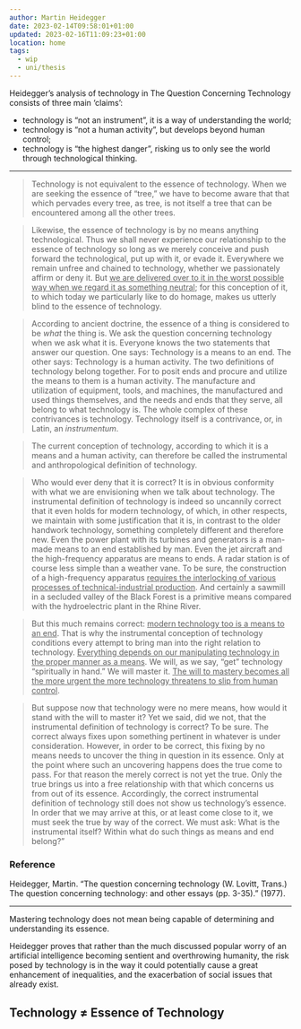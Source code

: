 ```yaml
---
author: Martin Heidegger
date: 2023-02-14T09:58:01+01:00
updated: 2023-02-16T11:09:23+01:00
location: home
tags:
  - wip
  - uni/thesis
---
```

Heidegger’s analysis of technology in The Question Concerning Technology consists of three main ‘claims’:

- technology is “not an instrument”, it is a way of understanding the world;
- technology is “not a human activity”, but develops beyond human control;
- technology is “the highest danger”, risking us to only see the world through technological thinking.

---

> Technology is not equivalent to the essence of technology. When we are seeking the essence of “tree,” we have to become aware that that which pervades every tree, as tree, is not itself a tree that can be encountered among all the other trees.

> Likewise, the essence of technology is by no means anything technological. Thus we shall never experience our relationship to the essence of technology so long as we merely conceive and push forward the technological, put up with it, or evade it. Everywhere we remain unfree and chained to technology, whether we passionately affirm or deny it. But <u>we are delivered over to it in the worst possible way when we regard it as something neutral</u>; for this conception of it, to which today we particularly like to do homage, makes us utterly blind to the essence of technology.

> According to ancient doctrine, the essence of a thing is considered to be *what* the thing is. We ask the question concerning technology when we ask what it is. Everyone knows the two statements that answer our question. One says: Technology is a means to an end. The other says: Technology is a human activity. The two definitions of technology belong together. For to posit ends and procure and utilize the means to them is a human activity. The manufacture and utilization of equipment, tools, and machines, the manufactured and used things themselves, and the needs and ends that they serve, all belong to what technology is. The whole complex of these contrivances is technology. Technology itself is a contrivance, or, in Latin, an *instrumentum*.

> The current conception of technology, according to which it is a means and a human activity, can therefore be called the instrumental and anthropological definition of technology.

> Who would ever deny that it is correct? It is in obvious conformity with what we are envisioning when we talk about technology. The instrumental definition of technology is indeed so uncannily correct that it even holds for modern technology, of which, in other respects, we maintain with some justification that it is, in contrast to the older handwork technology, something completely different and therefore new. Even the power plant with its turbines and generators is a man-made means to an end established by man. Even the jet aircraft and the high-frequency apparatus are means to ends. A radar station is of course less simple than a weather vane. To be sure, the construction of a high-frequency apparatus <u>requires the interlocking of various processes of technical-industrial production</u>. And certainly a sawmill in a secluded valley of the Black Forest is a primitive means compared with the hydroelectric plant in the Rhine River.

> But this much remains correct: <u>modern technology too is a means to an end</u>. That is why the instrumental conception of technology conditions every attempt to bring man into the right relation to technology. <u>Everything depends on our manipulating technology in the proper manner as a means</u>. We will, as we say, “get” technology “spiritually in hand.” We will master it. <u>The will to mastery becomes all the more urgent the more technology threatens to slip from human control</u>.

> But suppose now that technology were no mere means, how would it stand with the will to master it? Yet we said, did we not, that the instrumental definition of technology is correct? To be sure. The correct always fixes upon something pertinent in whatever is under consideration. However, in order to be correct, this fixing by no means needs to uncover the thing in question in its essence. Only at the point where such an uncovering happens does the true come to pass. For that reason the merely correct is not yet the true. Only the true brings us into a free relationship with that which concerns us from out of its essence. Accordingly, the correct instrumental definition of technology still does not show us technology’s essence. In order that we may arrive at this, or at least come close to it, we must seek the true by way of the correct. We must ask: What is the instrumental itself? Within what do such things as means and end belong?”

### Reference

Heidegger, Martin. “The question concerning technology (W. Lovitt, Trans.) The question concerning technology: and other essays (pp. 3-35).” (1977).

---

Mastering technology does not mean being capable of determining and understanding its essence.

Heidegger proves that rather than the much discussed popular worry of an artificial intelligence becoming sentient and overthrowing humanity, the risk posed by technology is in the way it could potentially cause a great enhancement of inequalities, and the exacerbation of social issues that already exist.

## Technology ≠ Essence of Technology

